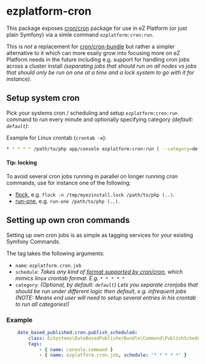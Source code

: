 # ezplatform-cron


This package exposes [cron/cron](https://github.com/Cron/Cron) package for use in eZ Platform (or just plain Symfony) via a simle command
`ezplatform:cron:run`.

This is *not* a replacement for [cron/cron-bundle](https://github.com/Cron/Symfony-Bundle) but rather a simpler alternative to it which can more esaily grow into focusing more on eZ Platform needs in the future including e.g. support for handling cron jobs across a cluster install _(separating jobs that should run on all nodes vs jobs that should only be run on one at a time and a lock system to go with it for instance)_.



## Setup system cron

Pick your systems cron / scheduling and setup `ezplatform:cron:run` command to run every minute and optionally specifying category _(default: `default`)_:

Example for Linux crontab (`crontab -e`):
```bash
* * * * * /path/to/php app/console ezplatform:cron:run [ --category=default] >/dev/null 2>&1
```

#### Tip: locking

To avoid several cron jobs running in parallel on longer running cron commands, use for instance one of the following:
- [flock](http://manpages.ubuntu.com/manpages/bionic/en/man1/flock.1.html), e.g. `flock -n /tmp/myezinstall.lock /path/to/php (..)`.
- [run-one](http://manpages.ubuntu.com/manpages/bionic/en/man1/run-one.1.html), e.g. `run-one /path/to/php (..)`.
    


## Setting up own cron commands


Setting up own cron jobs is as simple as tagging services for your existing Symfony Commands.

The tag takes the following arguments:
- `name`: `ezplatform.cron.job`
- `schedule`: _Takes any kind of [format supported by cron/cron](https://github.com/Cron/Cron#crontab-syntax), which mimics linux crontab format. E.g. `* * * * *`_
- `category`: _(Optional, by default: `default`) Lets you separate cronjobs that should be run under different logic then default, e.g. infrequent jobs (NOTE: Means end user will need to setup several entries in his crontab to run all categories!)_


### Example

```yml
    date_based_published.cron.publish_scheduled:
        class: EzSystems\DateBasedPublisherBundle\Command\PublishScheduledCommand
        tags:
            - { name: console.command }
            - { name: ezplatform.cron.job, schedule: '* * * * *' }
```
